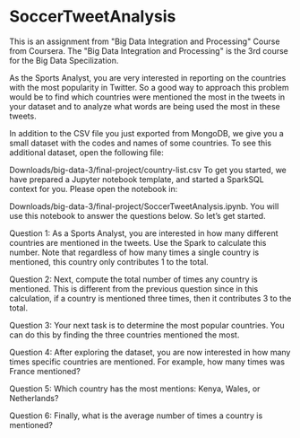 # SoccerTweetAnalysis
This is an assignment from "Big Data Integration and Processing" Course from Coursera. The "Big Data Integration and Processing" is the 3rd course for the Big Data Specilization. 

As the Sports Analyst, you are very interested in reporting on the countries with the most popularity in Twitter. So a good way to approach this problem would be to find which countries were mentioned the most in the tweets in your dataset and to analyze what words are being used the most in these tweets.

In addition to the CSV file you just exported from MongoDB, we give you a small dataset with the codes and names of some countries. To see this additional dataset, open the following file:

Downloads/big-data-3/final-project/country-list.csv
To get you started, we have prepared a Jupyter notebook template, and started a SparkSQL context for you. Please open the notebook in:

Downloads/big-data-3/final-project/SoccerTweetAnalysis.ipynb.
You will use this notebook to answer the questions below. So let’s get started.

Question 1: As a Sports Analyst, you are interested in how many different countries are mentioned in the tweets. Use the Spark to calculate this number. Note that regardless of how many times a single country is mentioned, this country only contributes 1 to the total.

Question 2: Next, compute the total number of times any country is mentioned. This is different from the previous question since in this calculation, if a country is mentioned three times, then it contributes 3 to the total.

Question 3: Your next task is to determine the most popular countries. You can do this by finding the three countries mentioned the most.

Question 4: After exploring the dataset, you are now interested in how many times specific countries are mentioned. For example, how many times was France mentioned?

Question 5: Which country has the most mentions: Kenya, Wales, or Netherlands?

Question 6: Finally, what is the average number of times a country is mentioned?
